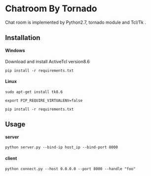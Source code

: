 # Chatroom By Tornado

Chat room is implemented by Python2.7, tornado module and Tcl/Tk .



## Installation

#### Windows

Download and install  ActiveTcl  version8.6

`pip install -r requirements.txt`



#### Linux

`sudo apt-get install tk8.6`

`export PIP_REQUIRE_VIRTUALENV=false`

`pip install -r requirements.txt`



## Usage

#### server

`python server.py --bind-ip host_ip --bind-port 8000`

#### client

`python connect.py --host 0.0.0.0 --port 8000 --handle "foo"`

